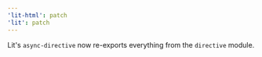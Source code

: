 ```yaml
---
'lit-html': patch
'lit': patch
---
```


Lit's `async-directive` now re-exports everything from the `directive` module.
